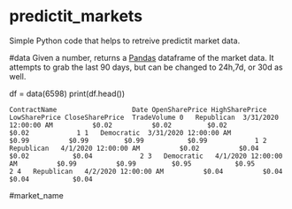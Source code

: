 # predictit_markets
Simple Python code that helps to retreive predictit market data. 

#data
Given a number, returns a [Pandas](https://pandas.pydata.org/docs/) dataframe of the market data. It attempts to grab the last 90 days, but can be changed to 24h,7d, or 30d as well.


df = data(6598)
print(df.head())

  `ContractName                   Date OpenSharePrice HighSharePrice LowSharePrice CloseSharePrice  TradeVolume
0   Republican  3/31/2020 12:00:00 AM          $0.02          $0.02         $0.02           $0.02            1
1   Democratic  3/31/2020 12:00:00 AM          $0.99          $0.99         $0.99           $0.99            1
2   Republican   4/1/2020 12:00:00 AM          $0.02          $0.04         $0.02           $0.04            2
3   Democratic   4/1/2020 12:00:00 AM          $0.99          $0.99         $0.95           $0.95            2
4   Republican   4/2/2020 12:00:00 AM          $0.04          $0.04         $0.04           $0.04`


#market_name